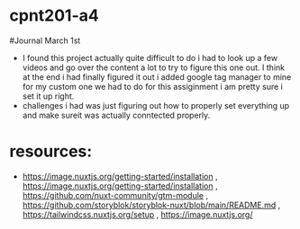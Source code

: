 # cpnt201-a4
#Journal March 1st 
* I found this project actually quite difficult to do i had to look up a few videos and go over the content a lot to try to figure this one out. I think at the end i had finally figured it out i added google tag manager to mine for my custom one we had to do for this assiginment i am pretty sure i set it up right. 
* challenges i had was just figuring out how to properly set everything up and make sureit was actually conntected properly.
# resources:
* https://image.nuxtjs.org/getting-started/installation , https://image.nuxtjs.org/getting-started/installation , https://github.com/nuxt-community/gtm-module , https://github.com/storyblok/storyblok-nuxt/blob/main/README.md , https://tailwindcss.nuxtjs.org/setup , https://image.nuxtjs.org/
